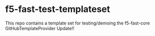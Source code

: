 # f5-fast-test-templateset
This repo contains a template set for testing/demoing the f5-fast-core GitHubTemplateProvider
Update!!

